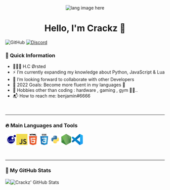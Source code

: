 <p align="center"><img width="30%" src="https://github.com/alansmathew/alansmathew/raw/master/lang.gif" alt="lang image here" /></p>
  
<p>
  <h1 align="center"><b>Hello, I'm Crackz 👋</b></h1>
</p>

![GitHub](https://komarev.com/ghpvc/?username=Cwackz&style=plastic)
[![Discord](https://dcbadge.vercel.app/api/shield/285132316509208577?style=plastic&logoColor=presence&theme=clean)](https://discord.com/users/285132316509208577)
<br>



### 📘 Quick Information
- 👨🏽‍💻 H.C Ørsted
- ⚡ I’m currently expanding my knowledge about Python, JavaScript & Lua
- 👯 I’m looking forward to collaborate with other Developers
- 🥅 2022 Goals: Become more fluent in my languages :eyes:
- 🎿 Hobbies other than coding : hardware , gaming , gym 🤔🤖.. 
- 📬 How to reach me: benjamin#6666

<br>


---
### 🔥 Main Languages and Tools 
<img align="left" alt="LUA" width="35px" src="https://raw.githubusercontent.com/github/explore/80688e429a7d4ef2fca1e82350fe8e3517d3494d/topics/lua/lua.png" />
<img align="left" alt="JavaScript" width="35px" src="https://raw.githubusercontent.com/github/explore/80688e429a7d4ef2fca1e82350fe8e3517d3494d/topics/javascript/javascript.png" />
<img align="left" alt="html" width="35px" src="https://raw.githubusercontent.com/github/explore/80688e429a7d4ef2fca1e82350fe8e3517d3494d/topics/html/html.png" />
<img align="left" alt="css" width="35px" src="https://raw.githubusercontent.com/github/explore/80688e429a7d4ef2fca1e82350fe8e3517d3494d/topics/css/css.png" />
<img align="left" alt="python" width="35px" src="https://raw.githubusercontent.com/github/explore/80688e429a7d4ef2fca1e82350fe8e3517d3494d/topics/python/python.png" />
<img align="left" alt="nodejs" width="35px" src="https://raw.githubusercontent.com/github/explore/80688e429a7d4ef2fca1e82350fe8e3517d3494d/topics/nodejs/nodejs.png" />
<img align="left" alt="Visual Studio Code" width="35px" src="https://raw.githubusercontent.com/github/explore/80688e429a7d4ef2fca1e82350fe8e3517d3494d/topics/visual-studio-code/visual-studio-code.png" />

<br>
<br>
<br>
<br>

---
### 🔴 My GitHub Stats



  <img align="left" src="https://github-readme-stats.vercel.app/api/top-langs/?username=Cwackz&show_icons=true&hide_border=true&theme=radical">
    <img align="center" src="https://github-readme-stats.vercel.app/api?username=Cwackz&show_icons=true&line_height=27&count_private=true&&theme=radical" alt="Crackz' GitHub Stats" />


</br></br></br></br></br>





